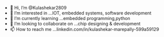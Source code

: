 - 👋 Hi, I’m @Kulashekar2809
- 👀 I’m interested in ...IOT, embedded systems, software development
- 🌱 I’m currently learning ...embedded programming,python
- 💞️ I’m looking to collaborate on ...chip designing & development
- 📫 How to reach me ...linkedin.com/in/kulashekar-marepally-599a59129

<!---
Kulashekar2809/Kulashekar2809 is a ✨ special ✨ repository because its `README.md` (this file) appears on your GitHub profile.
You can click the Preview link to take a look at your changes.
--->
